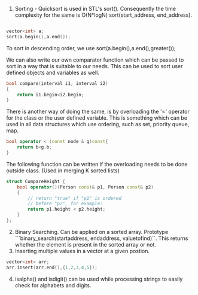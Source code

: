 1. Sorting - Quicksort is used in STL's sort(). Consequently the time complexity for the same is O(N*logN) sort(start\_address, end\_address).

```cpp

vector<int> a;
sort(a.begin(),a.end());

```

To sort in descending order, we use sort(a.begin(),a.end(),greater<int>());

We can also write our own comparator function which can be passed to sort in a way that is suitable to our needs. This can be used to sort user defined objects and variables as well. 

```cpp
bool compare(interval i1, interval i2)
{
	return i1.begin<i2.begin;
}

```

There is another way of doing the same, is by overloading the '<' operator for the class or the user defined variable. This is something which can be used in all data structures which use ordering, such as set, priority queue, map.

```cpp
bool operator < (const node & g)const{
	return b<g.b;
}
```

The following function can be written if the overloading needs to be done outside class. (Used in merging K sorted lists)
```cpp
struct CompareHeight { 
    bool operator()(Person const& p1, Person const& p2) 
    { 
        // return "true" if "p1" is ordered  
        // before "p2", for example: 
        return p1.height < p2.height; 
    } 
}; 

```

2. Binary Searching. Can be applied on a sorted array. Prototype ```binary_search(startaddress, endaddress, valuetofind)``. This returns whether the element is present in the sorted array or not.
3. Inserting multiple values in a vector at a given postion.

```cpp
vector<int> arr;
arr.insert(arr.end(),{1,2,3,4,5});
```
4. isalpha() and isdigit() can be used while processing strings to easily check for alphabets and digits.


